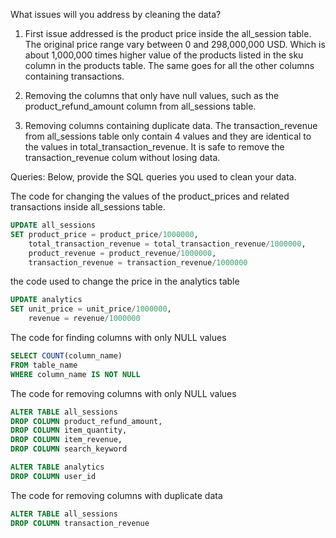 What issues will you address by cleaning the data?

1. First issue addressed is the product price inside the all_session table. The original price range vary between 0 and 298,000,000 USD. Which is about 1,000,000 times higher value of the products listed in the sku column in the products table. The same goes for all the other columns containing transactions.

2. Removing the columns that only have null values, such as the product_refund_amount column from all_sessions table.

3. Removing columns containing duplicate data. The transaction_revenue from all_sessions table only contain 4 values and they are identical to the values in total_transaction_revenue. It is safe to remove the transaction_revenue colum without losing data.





Queries:
Below, provide the SQL queries you used to clean your data.

The code for changing the values of the product_prices and related transactions inside all_sessions table.
``` SQL
UPDATE all_sessions
SET product_price = product_price/1000000,
    total_transaction_revenue = total_transaction_revenue/1000000,
    product_revenue = product_revenue/1000000,
    transaction_revenue = transaction_revenue/1000000
```
the code used to change the price in the analytics table
```SQL
UPDATE analytics
SET unit_price = unit_price/1000000,
	revenue = revenue/1000000
```
The code for finding columns with only NULL values
```SQL
SELECT COUNT(column_name)
FROM table_name
WHERE column_name IS NOT NULL
```
The code for removing columns with only NULL values
```SQL
ALTER TABLE all_sessions
DROP COLUMN product_refund_amount,
DROP COLUMN item_quantity,
DROP COLUMN item_revenue,
DROP COLUMN search_keyword
```
```SQL
ALTER TABLE analytics
DROP COLUMN user_id
```
The code for removing columns with duplicate data
```SQL
ALTER TABLE all_sessions
DROP COLUMN transaction_revenue
```
